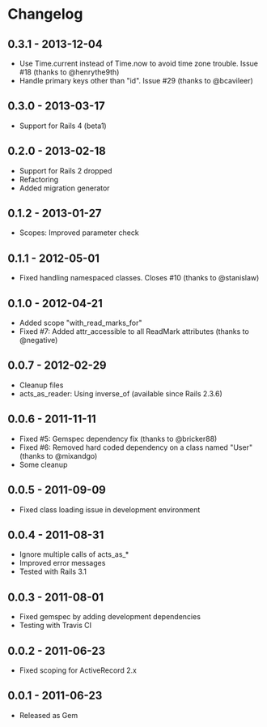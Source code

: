 # Changelog

## 0.3.1 - 2013-12-04

* Use Time.current instead of Time.now to avoid time zone trouble. Issue #18 (thanks to @henrythe9th)
* Handle primary keys other than "id". Issue #29 (thanks to @bcavileer)


## 0.3.0 - 2013-03-17

* Support for Rails 4 (beta1)


## 0.2.0 - 2013-02-18

* Support for Rails 2 dropped
* Refactoring
* Added migration generator


## 0.1.2 - 2013-01-27

* Scopes: Improved parameter check


## 0.1.1 - 2012-05-01

* Fixed handling namespaced classes. Closes #10 (thanks to @stanislaw)


## 0.1.0 - 2012-04-21

* Added scope "with_read_marks_for"
* Fixed #7: Added attr_accessible to all ReadMark attributes (thanks to @negative)


## 0.0.7 - 2012-02-29

* Cleanup files
* acts_as_reader: Using inverse_of (available since Rails 2.3.6)


## 0.0.6 - 2011-11-11

* Fixed #5: Gemspec dependency fix (thanks to @bricker88)
* Fixed #6: Removed hard coded dependency on a class named "User" (thanks to @mixandgo)
* Some cleanup


## 0.0.5 - 2011-09-09

* Fixed class loading issue in development environment


## 0.0.4 - 2011-08-31

* Ignore multiple calls of acts_as_*
* Improved error messages
* Tested with Rails 3.1


## 0.0.3 - 2011-08-01

* Fixed gemspec by adding development dependencies
* Testing with Travis CI


## 0.0.2 - 2011-06-23

* Fixed scoping for ActiveRecord 2.x


## 0.0.1 - 2011-06-23

* Released as Gem
